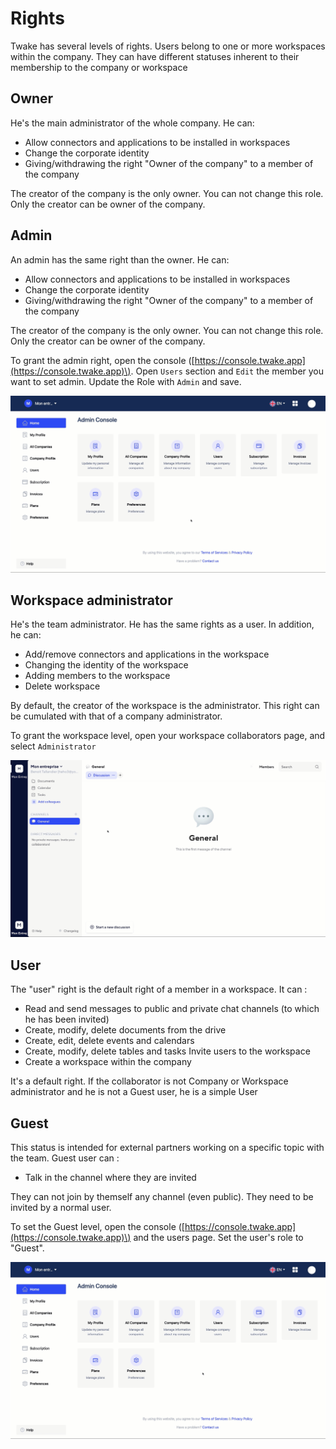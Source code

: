 # Rights

Twake has several levels of rights. Users belong to one or more workspaces within the company. They can have different statuses inherent to their membership to the company or workspace

## Owner

He's the main administrator of the whole company. He can: 

* Allow connectors and applications to be installed in workspaces 
* Change the corporate identity 
* Giving/withdrawing the right "Owner of the company" to a member of the company 

The creator of the company is the only owner. You can not change this role. Only the creator can be owner of the company.



## Admin

An admin has the same right than the owner. He can: 

* Allow connectors and applications to be installed in workspaces 
* Change the corporate identity 
* Giving/withdrawing the right "Owner of the company" to a member of the company 

The creator of the company is the only owner. You can not change this role. Only the creator can be owner of the company.

To grant the admin right, open the console \([https://console.twake.app](https://console.twake.app)\). Open `Users` section and `Edit` the member you want to set admin. Update the Role with `Admin` and save.

![](../../.gitbook/assets/setadmin.gif)



## Workspace administrator

He's the team administrator. He has the same rights as a user. In addition, he can: 

* Add/remove connectors and applications in the workspace
* Changing the identity of the workspace 
* Adding members to the workspace 
* Delete workspace 

By default, the creator of the workspace is the administrator. This right can be cumulated with that of a company administrator.

To grant the workspace level, open your workspace collaborators page, and select `Administrator` 

![](../../.gitbook/assets/setwsadmin.gif)



## User

The "user" right is the default right of a member in a workspace. It can : 

* Read and send messages to public and private chat channels \(to which he has been invited\) 
* Create, modify, delete documents from the drive 
* Create, edit, delete events and calendars 
* Create, modify, delete tables and tasks Invite users to the workspace 
* Create a workspace within the company

It's a default right. If the collaborator is not Company or Workspace administrator and he is not a Guest user, he is a simple User

## Guest

This status is intended for external partners working on a specific topic with the team. Guest user can :

* Talk in the channel where they are invited

They can not join by themself any channel \(even public\). They need to be invited by a normal user.

To set the Guest level, open the console \([https://console.twake.app](https://console.twake.app)\) and the users page. Set the user's role to "Guest".

![](../../.gitbook/assets/setguest.gif)




